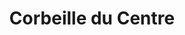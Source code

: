 ---
title: "Corbeille du Centre"
url: /pontault-combault/corbeille-du-centre/
shop: Gemüse & Obst
---